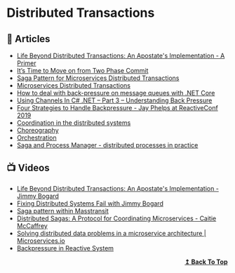# Distributed Transactions

## 📕 Articles

- [Life Beyond Distributed Transactions: An Apostate's Implementation - A Primer](https://jimmybogard.com/life-beyond-transactions-implementation-primer/)
- [It’s Time to Move on from Two Phase Commit](http://dbmsmusings.blogspot.com/2019/01/its-time-to-move-on-from-two-phase.html)
- [Saga Pattern for Microservices Distributed Transactions](https://medium.com/design-microservices-architecture-with-patterns/saga-pattern-for-microservices-distributed-transactions-7e95d0613345)
- [Microservices Distributed Transactions](https://medium.com/design-microservices-architecture-with-patterns/microservices-distributed-transactions-a71a996e5db8)
- [How to deal with back-pressure on message queues with .NET Core](https://www.davidguida.net/how-to-deal-with-back-pressure-on-message-queues-with-net-core/)
- [Using Channels In C# .NET – Part 3 – Understanding Back Pressure](https://dotnetcoretutorials.com/2020/11/24/using-channels-in-net-core-part-3-understanding-back-pressure/)
- [Four Strategies to Handle Backpressure - Jay Phelps at ReactiveConf 2019](https://www.infoq.com/news/2019/10/reactiveconf-2019-backpressure/)
- [Coordination in the distributed systems](https://rafaelldi.blog/posts/coordination-in-the-distributed-systems/)
- [Choreography](https://rafaelldi.blog/posts/choreography/)
- [Orchestration](https://rafaelldi.blog/posts/orchestration/)
- [Saga and Process Manager - distributed processes in practice](https://event-driven.io/en/saga_process_manager_distributed_transactions/)
## 📺 Videos
- [Life Beyond Distributed Transactions: An Apostate's Implementation - Jimmy Bogard](https://www.youtube.com/watch?v=AUrKofVRHV4)
- [Fixing Distributed Systems Fail with Jimmy Bogard](https://www.youtube.com/watch?v=p0M1rrmfrWg)
- [Saga pattern within Masstransit](https://www.youtube.com/watch?v=Vsnz7np84Vc)
- [Distributed Sagas: A Protocol for Coordinating Microservices - Caitie McCaffrey](https://www.youtube.com/watch?v=0UTOLRTwOX0)
- [Solving distributed data problems in a microservice architecture | Microservices.io](https://www.youtube.com/watch?v=AEbJgpamZ4w)
- [Backpressure in Reactive System](https://blog.frankel.ch/backpressure-reactive-systems/)
<div align="right">
  <b><a href="#contents">↥ Back To Top</a></b>
</div>